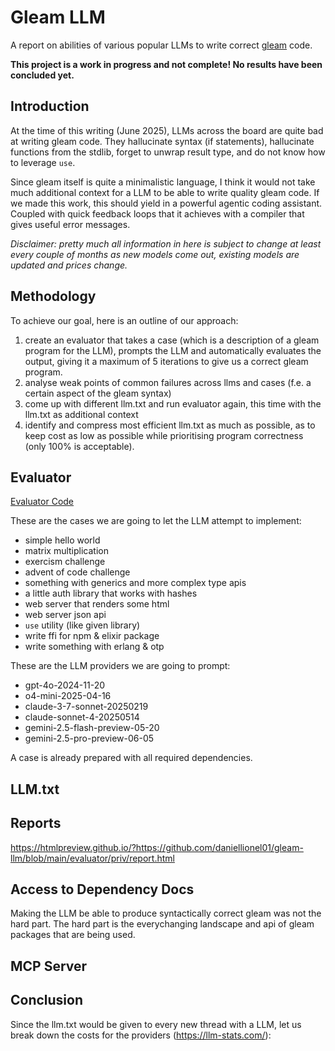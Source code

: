 # Gleam LLM

A report on abilities of various popular LLMs to write correct [gleam](https://gleam.run/) code.

**This project is a work in progress and not complete! No results have been concluded yet.**

## Introduction

At the time of this writing (June 2025), LLMs across the board are quite bad at writing gleam code.
They hallucinate syntax (if statements), hallucinate functions from the stdlib, forget to unwrap result type,
and do not know how to leverage `use`.

Since gleam itself is quite a minimalistic language, I think it would not take much additional context for a
LLM to be able to write quality gleam code. If we made this work, this should yield in a powerful agentic coding
assistant. Coupled with quick feedback loops that it achieves with a compiler that gives useful error messages.

*Disclaimer: pretty much all information in here is subject to change at least every couple of months
as new models come out, existing models are updated and prices change.*

## Methodology

To achieve our goal, here is an outline of our approach:

1. create an evaluator that takes a case (which is a description of a gleam program for the LLM), prompts the LLM
  and automatically evaluates the output, giving it a maximum of 5 iterations to give us a correct gleam program.
2. analyse weak points of common failures across llms and cases (f.e. a certain aspect of the gleam syntax)
3. come up with different llm.txt and run evaluator again, this time with the llm.txt as additional context
4. identify and compress most efficient llm.txt as much as possible, as to keep cost as low as possible while
  prioritising program correctness (only 100% is acceptable).

## Evaluator

[Evaluator Code](./evaluator)

These are the cases we are going to let the LLM attempt to implement:
- simple hello world
- matrix multiplication
- exercism challenge
- advent of code challenge
- something with generics and more complex type apis
- a little auth library that works with hashes
- web server that renders some html
- web server json api
- `use` utility (like given library)
- write ffi for npm & elixir package
- write something with erlang & otp

These are the LLM providers we are going to prompt:
- gpt-4o-2024-11-20
- o4-mini-2025-04-16
- claude-3-7-sonnet-20250219
- claude-sonnet-4-20250514
- gemini-2.5-flash-preview-05-20
- gemini-2.5-pro-preview-06-05

A case is already prepared with all required dependencies.

## LLM.txt

## Reports

https://htmlpreview.github.io/?https://github.com/daniellionel01/gleam-llm/blob/main/evaluator/priv/report.html

## Access to Dependency Docs

Making the LLM be able to produce syntactically correct gleam was not the hard part. The hard part is the everychanging
landscape and api of gleam packages that are being used.

## MCP Server

## Conclusion

Since the llm.txt would be given to every new thread with a LLM, let us break down the costs for the providers (https://llm-stats.com/):
